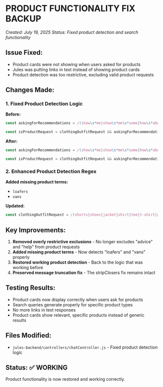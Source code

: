 # PRODUCT FUNCTIONALITY FIX BACKUP
*Created: July 19, 2025*
*Status: Fixed product detection and search functionality*

## Issue Fixed:
- Product cards were not showing when users asked for products
- Jules was putting links in text instead of showing product cards
- Product detection was too restrictive, excluding valid product requests

## Changes Made:

### 1. Fixed Product Detection Logic
**Before:**
```javascript
const askingForRecommendations = /(show\s*me|show\s*me\s*some|how\s*about\s*showing|can\s*you\s*show|help\s*me\s*find|looking\s*for|want|get|buy|find|where\s*can\s*i|recommend|suggest|examples?|options?|links?|any\s*examples?|got\s*examples?)/i.test(message) && !/(need\s*advice|need\s*help|advice|help|outfit\s*advice|style\s*advice)/i.test(message);

const isProductRequest = clothingOutfitRequest && askingForRecommendations && !/(advice|help)/i.test(message);
```

**After:**
```javascript
const askingForRecommendations = /(show\s*me|show\s*me\s*some|how\s*about\s*showing|can\s*you\s*show|help\s*me\s*find|looking\s*for|need|want|get|buy|find|where\s*can\s*i|recommend|suggest|examples?|options?|links?|any\s*examples?|got\s*examples?)/i.test(message);

const isProductRequest = clothingOutfitRequest && askingForRecommendations;
```

### 2. Enhanced Product Detection Regex
**Added missing product terms:**
- `loafers`
- `vans`

**Updated:**
```javascript
const clothingOutfitRequest = /(shorts|shoes|jacket|shirt|tee|t-shirt|graphic|jeans|pants|sneakers|boots|suit|blazer|tie|belt|watch|accessory|outfit|clothing|apparel|fashion|dress|wear|brand|ten thousand|lululemon|nike|adidas|brooks|asics|levi|uniqlo|jcrew|target|amazon|loafers|vans)/i.test(message);
```

## Key Improvements:
1. **Removed overly restrictive exclusions** - No longer excludes "advice" and "help" from product requests
2. **Added missing product terms** - Now detects "loafers" and "vans" properly
3. **Restored working product detection** - Back to the logic that was working before
4. **Preserved message truncation fix** - The stripClosers fix remains intact

## Testing Results:
- Product cards now display correctly when users ask for products
- Search queries generate properly for specific product types
- No more links in text responses
- Product cards show relevant, specific products instead of generic results

## Files Modified:
- `jules-backend/controllers/chatController.js` - Fixed product detection logic

## Status: ✅ WORKING
Product functionality is now restored and working correctly. 